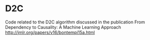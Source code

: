 # D2C

Code related to the D2C algorithm discussed in the publication 
From Dependency to Causality: A Machine Learning Approach 
http://jmlr.org/papers/v16/bontempi15a.html
